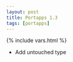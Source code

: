```yaml
---
layout: post
title: Portapps 1.3
tags: [portapps]
---
```

{% include vars.html %}

* Add untouched type